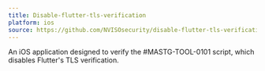```yaml
---
title: Disable-flutter-tls-verification
platform: ios
source: https://github.com/NVISOsecurity/disable-flutter-tls-verification/blob/main/test_app/pinning.ipa
---
```


An iOS application designed to verify the #MASTG-TOOL-0101 script, which disables Flutter's TLS verification.